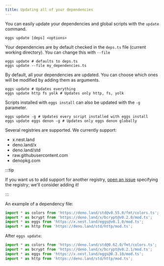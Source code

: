 ```yaml
---
title: Updating all of your dependencies
---
```


You can easily update your dependencies and global scripts with the `update` command.

```shell script
eggs update [deps] <options>
```

Your dependencies are by default checked in the `deps.ts` file (current working directory). You can change this with `--file`

```shell script
eggs update # defaults to deps.ts
eggs update --file my_dependencies.ts
```

By default, all your dependencies are updated. You can choose which ones will be modified by adding them as arguments.

```shell script
eggs update # Updates everything
eggs update http fs yolk # Updates only http, fs, yolk
```

Scripts installed with `eggs install` can also be updated with the `-g` parameter.

```shell script
eggs update -g # Updates every script installed with eggs install
eggs update eggs denon -g # Updates only eggs denon globally
```

Several registries are supported. We currently support:

- x.nest.land
- deno.land/x
- deno.land/std
- raw.githubusercontent.com
- denopkg.com

:::tip

If you want us to add support for another registry, [open an issue](https://github.com/nestdotland/eggs/issues/new/choose) specifying the registry; we'll consider adding it!

:::

An example of a dependency file:

```ts
import * as colors from 'https://deno.land/std@v0.55.0/fmt/colors.ts';
import * as bcrypt from 'https://deno.land/x/bcrypt@v0.2.0/mod.ts';
import * as eggs from 'https://x.nest.land/eggs@v0.1.0/mod.ts';
import * as http from 'https://deno.land/std/http/mod.ts';
```

After `eggs update`:

```ts
import * as colors from 'https://deno.land/std@0.62.0/fmt/colors.ts';
import * as bcrypt from 'https://deno.land/x/bcrypt@v0.2.1/mod.ts';
import * as eggs from 'https://x.nest.land/eggs@0.3.10/mod.ts';
import * as http from 'https://deno.land/std/http/mod.ts';
```
